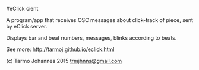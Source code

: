 #eClick cient

A program/app that receives OSC messages about click-track of piece, sent by eClick server.

Displays bar and beat numbers, messages, blinks according to beats.

See more: <http://tarmoj.github.io/eclick.html>

(c) Tarmo Johannes 2015 trmjhnns@gmail.com
